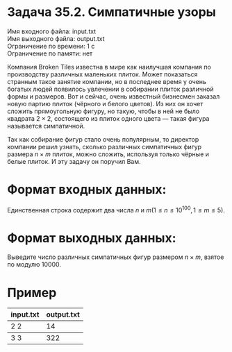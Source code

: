 # Задача 35.2. Симпатичные узоры
Имя входного файла: input.txt  
Имя выходного файла: output.txt  
Ограничение по времени: 1 с   
Ограничение по памяти: нет   

Компания Broken Tiles известна в мире как наилучшая компания по производству различных маленьких плиток. Может показаться странным такое занятие компании, но в последнее время у очень богатых людей появилось увлечении в собирании плиток различной формы и размеров. Вот и сейчас, очень известный бизнесмен заказал новую партию плиток (чёрного и белого цветов). Из них он хочет сложить прямоугольную фигуру, но такую, чтобы в ней не было квадрата $2 \times 2$, состоящего из плиток одного цвета — такая фигура называется симпатичной.

Так как собирание фигур стало очень популярным, то директор компании решил узнать, сколько различных симпатичных фигур размера $n \times m$ плиток, можно сложить, используя только чёрные и белые плиток. И эту задачу он поручил Вам.    

# Формат входных данных:
Единственная строка содержит два числа $n$ и $m (1 \le n \le 10^{100}, 1 \le m \le 5)$.

# Формат выходных данных:
Выведите число различных симпатичных фигур размером $n \times m$, взятое по модулю $10000$.

# Пример
<table>
    <thead>
        <tr>
            <th align="center">input.txt</th>
            <th align="center">output.txt</th>
        </tr>
    </thead>
    <tbody>
        <tr>
            <td>2 2
            <td valign="top">14</td>
        </tr>
    </tbody>
    <tbody>
        <tr>
            <td>3 3
            <td valign="top">322</td>
        </tr>
    </tbody>
</table>